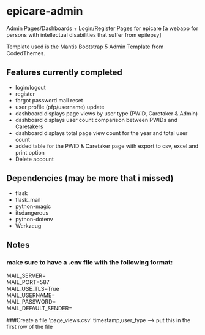 # epicare-admin
Admin Pages/Dashboards + Login/Register Pages for epicare [a webapp for persons with intellectual disabilities that suffer from epilepsy]

Template used is the Mantis Bootstrap 5 Admin Template from CodedThemes.

## Features currently completed
- login/logout
- register
- forgot password mail reset
- user profile (pfp/username) update
- dashboard displays page views by user type (PWID, Caretaker & Admin)
- dashboard displays user count comparison between PWIDs and Caretakers
- dashboard displays total page view count for the year and total user count
- added table for the PWID & Caretaker page with export to csv, excel and print option
- Delete account

## Dependencies (may be more that i missed)
- flask
- flask_mail
- python-magic
- itsdangerous
- python-dotenv
- Werkzeug

## Notes
### make sure to have a .env file with the following format:
MAIL_SERVER=  
MAIL_PORT=587  
MAIL_USE_TLS=True  
MAIL_USERNAME=  
MAIL_PASSWORD=  
MAIL_DEFAULT_SENDER=  

###Create a file 'page_views.csv'
timestamp,user_type --> put this in the first row of the file
